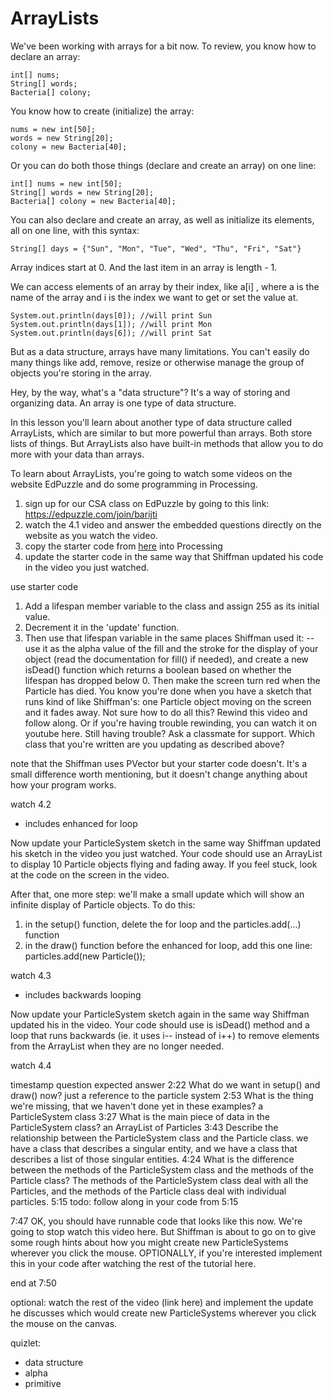 # ArrayLists

We've been working with arrays for a bit now. To review, you know how to declare an array:

```
int[] nums;
String[] words;
Bacteria[] colony;
```

You know how to create (initialize) the array:

```
nums = new int[50];
words = new String[20];
colony = new Bacteria[40];
```

Or you can do both those things (declare and create an array) on one line:

```
int[] nums = new int[50];
String[] words = new String[20];
Bacteria[] colony = new Bacteria[40];
```

You can also declare and create an array, as well as initialize its elements, all on one line, with this syntax:

```
String[] days = {"Sun", "Mon", "Tue", "Wed", "Thu", "Fri", "Sat"}
```

Array indices start at 0. And the last item in an array is length - 1.

We can access elements of an array by their index, like a[i] , where a is the name of the array and i is the index we want to get or set the value at.

```
System.out.println(days[0]); //will print Sun
System.out.println(days[1]); //will print Mon
System.out.println(days[6]); //will print Sat
```

But as a data structure, arrays have many limitations. You can't easily do many things like add, remove, resize or otherwise manage the group of objects you're storing in the array.

Hey, by the way, what's a "data structure"? It's a way of storing and organizing data. An array is one type of data structure.

In this lesson you'll learn about another type of data structure called ArrayLists, which are similar to but more powerful than arrays. Both store lists of things. But ArrayLists also have built-in methods that allow you to do more with your data than arrays.

To learn about ArrayLists, you're going to watch some videos on the website EdPuzzle and do some programming in Processing.

1. sign up for our CSA class on EdPuzzle by going to this link: https://edpuzzle.com/join/barijti 
1. watch the 4.1 video and answer the embedded questions directly on the website as you watch the video.
1. copy the starter code from [here]() into Processing
1. update the starter code in the same way that Shiffman updated his code in the video you just watched.

use starter code

1. Add a lifespan member variable to the class and assign 255 as its initial value.
2. Decrement it in the 'update' function.
3. Then use that lifespan variable in the same places Shiffman used it:  -- use it as the alpha value of the fill and the stroke for the display of your object (read the documentation for fill() if needed), and create a new isDead() function which returns a boolean based on whether the lifespan has dropped below 0.
Then make the screen turn red when the Particle has died.
You know you're done when you have a sketch that runs kind of like Shiffman's: one Particle object moving on the screen and it fades away.
Not sure how to do all this? Rewind this video and follow along. Or if you're having trouble rewinding, you can watch it on youtube here. Still having trouble? Ask a classmate for support.
Which class that you're written are you updating as described above?

note that the Shiffman uses PVector but your starter code doesn't. It's a small difference worth mentioning, but it doesn't change anything about how your program works.

watch 4.2
- includes enhanced for loop

Now update your ParticleSystem sketch in the same way Shiffman updated his sketch in the video you just watched. Your code should use an ArrayList to display 10 Particle objects flying and fading away. If you feel stuck, look at the code on the screen in the video.

After that, one more step: we'll make a small update which will show an infinite display of Particle objects. To do this:
1. in the setup() function, delete the for loop and the particles.add(...) function
2. in the draw() function before the enhanced for loop, add this one line:  particles.add(new Particle());


watch 4.3
- includes backwards looping

Now update your ParticleSystem sketch again in the same way Shiffman updated his in the video. Your code should use is isDead() method and a loop that runs backwards (ie. it uses i-- instead of i++) to remove elements from the ArrayList when they are no longer needed.


watch 4.4

timestamp
question
expected answer
2:22
What do we want in setup() and draw() now?
just a reference to the particle system
2:53
What is the thing we're missing, that we haven't done yet in these examples?
a ParticleSystem class
3:27
What is the main piece of data in the ParticleSystem class?
an ArrayList of Particles
3:43
Describe the relationship between the ParticleSystem class and the Particle class.
we have a class that describes a singular entity, and we have a class that describes a list of those singular entities.
4:24
What is the difference between the methods of the ParticleSystem class and the methods of the Particle class?
The methods of the ParticleSystem class deal with all the Particles, and the methods of the Particle class deal with individual particles.
5:15
todo: follow along in your code from 5:15


7:47
OK, you should have runnable code that looks like this now.
We're going to stop watch this video here. But Shiffman is about to go on to give some rough hints about how you might create new ParticleSystems wherever you click the mouse. OPTIONALLY, if you're interested implement this in your code after watching the rest of the tutorial here.




end at 7:50







optional: watch the rest of the video (link here) and implement the update he discusses which would create new ParticleSystems wherever you click the mouse on the canvas.



quizlet:
- data structure
- alpha
- primitive

